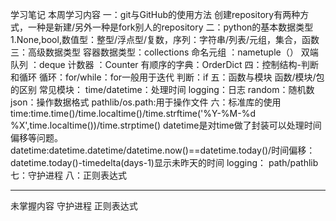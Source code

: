 学习笔记
本周学习内容
一：git与GitHub的使用方法
    创建repository有两种方式，一种是新建/另外一种是fork别人的repository
二：python的基本数据类型
    1.None,bool,数值型：整型/浮点型/复数，序列：字符串/列表/元组，集合，函数
三：高级数据类型
    容器数据类型：collections
	命名元组    ：nametuple（）
	双端队列    ：deque
	计数器      ：Counter
	有顺序的字典：OrderDict
四：控制结构-判断和循环
    循环：for/while：for一般用于迭代
	判断：if
五：函数与模块
    函数/模块/包的区别
    常见模块：
	time/datetime：处理时间
	logging：日志
	random：随机数
	json：操作数据格式
	pathlib/os.path:用于操作文件
 六：标准库的使用
     time:time.time()/time.localtime()/time.strftime('%Y-%M-%d %X',time.localtime())/time.strptime()
	 datetime是对time做了封装可以处理时间偏移等问题。
	 datetime:datetime.datetime/datetime.now()==datetime.today()/时间偏移：datetime.today()-timedelta(days-1)显示未昨天的时间
	 logging：
	 path/pathlib
七：守护进程
八：正则表达式
	
      
---------------------------------------------		
未掌握内容
守护进程
正则表达式










